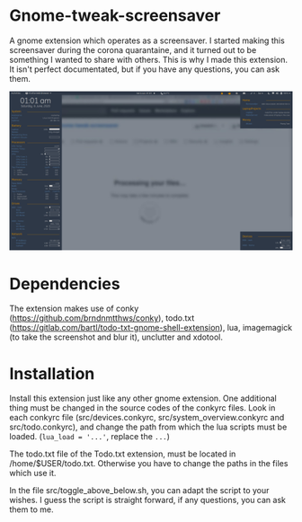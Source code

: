 # Gnome-tweak-screensaver
A gnome extension which operates as a screensaver. I started making this screensaver during the corona quarantaine, and it turned out to be something I wanted to share with others. This is why I made this extension. It isn't perfect documentated, but if you have any questions, you can ask them. 

<p align="center"><img src="Screenshot from 2020-06-06 01-01-57.png"></p>

# Dependencies
The extension makes use of conky (https://github.com/brndnmtthws/conky), todo.txt (https://gitlab.com/bartl/todo-txt-gnome-shell-extension), lua, imagemagick (to take the screenshot and blur it), unclutter and xdotool. 

# Installation
Install this extension just like any other gnome extension. One additional thing must be changed in the source codes of the conkyrc files. Look in each conkyrc file (src/devices.conkyrc, src/system_overview.conkyrc and src/todo.conkyrc), and change the path from which the lua scripts must be loaded. (`lua_load = '...'`, replace the `...`)

The todo.txt file of the Todo.txt extension, must be located in /home/$USER/todo.txt. Otherwise you have to change the paths in the files which use it.

In the file src/toggle_above_below.sh, you can adapt the script to your wishes. I guess the script is straight forward, if any questions, you can ask them to me. 

